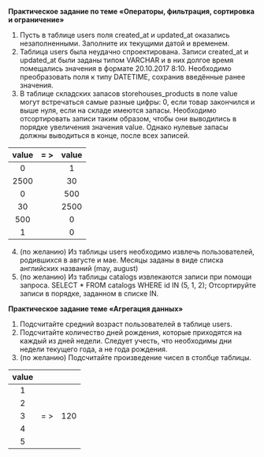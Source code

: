 __Практическое задание по теме «Операторы, фильтрация, сортировка и ограничение»__
1. Пусть в таблице users поля created_at и updated_at оказались незаполненными. Заполните их текущими датой и временем.
2. Таблица users была неудачно спроектирована. Записи created_at и updated_at были заданы типом VARCHAR и в них долгое время помещались значения в формате 20.10.2017 8:10. Необходимо преобразовать поля к типу DATETIME, сохранив введённые ранее значения.
3. В таблице складских запасов storehouses_products в поле value могут встречаться самые разные цифры: 0, если товар закончился и выше нуля, если на складе имеются запасы. Необходимо отсортировать записи таким образом, чтобы они выводились в порядке увеличения значения value. Однако нулевые запасы должны выводиться в конце, после всех записей.

| value | = > | value |
|:-----:|:---:|:-----:|
| 0 |  | 1 |
| 2500 |   | 30 |
| 0 |   | 500 |
| 30 |   | 2500 |
| 500 |   | 0 |
| 1 |   | 0 |
4. (по желанию) Из таблицы users необходимо извлечь пользователей, родившихся в августе и мае. Месяцы заданы в виде списка английских названий (may, august)
5. (по желанию) Из таблицы catalogs извлекаются записи при помощи запроса. SELECT * FROM catalogs WHERE id IN (5, 1, 2); Отсортируйте записи в порядке, заданном в списке IN.

__Практическое задание теме «Агрегация данных»__
1. Подсчитайте средний возраст пользователей в таблице users.
2. Подсчитайте количество дней рождения, которые приходятся на каждый из дней недели. Следует учесть, что необходимы дни недели текущего года, а не года рождения.
3. (по желанию) Подсчитайте произведение чисел в столбце таблицы.

| value |  |  |
|:-----:|:---:|:-----:|
| 1 |  |  |
| 2 |   |  |
| 3 | = > | 120 |
| 4 |   |  |
| 5 |   |  |
